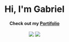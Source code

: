 <div align="center">
  <h1 align="center">Hi, I'm Gabriel</h1>
  <h4 align="center">Check out my <a href="https://gabrielbublitz.github.io/portfolio">Portifolio</a></h4>
  <div>
  <img align=top src="https://github-readme-stats.vercel.app/api?username=gabrielbublitz&show_icons=true&theme=dark&bg_color=0D1117&title_color=43c13e&hide_border=true&text_color=434d58"/>

  <img align=top src="https://github-readme-stats.vercel.app/api/top-langs/?username=gabrielbublitz&theme=dark&layout=compact&bg_color=0D1117&title_color=43c13e&hide_border=true&text_color=434d58" />
</div>
</div>
